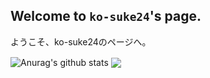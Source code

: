 ## Welcome to `ko-suke24`'s page.

ようこそ、ko-suke24のページへ。

<img align="center" src="https://github-readme-stats.anuraghazra1.vercel.app/api?username=ko-suke24&show_icons=true&include_all_commits=true&theme=material-palenight" alt="Anurag's github stats" />

<img align="center" src="https://github-readme-stats.anuraghazra1.vercel.app/api/top-langs/?username=ko-suke24&layout=compact&theme=material-palenight" />

